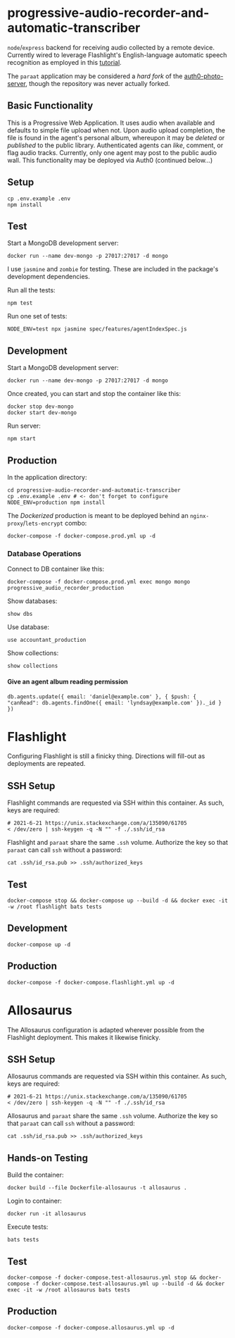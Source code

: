 progressive-audio-recorder-and-automatic-transcriber
====================================================

`node`/`express` backend for receiving audio collected by a remote device. Currently wired to leverage Flashlight's English-language automatic speech recognition as employed in this [tutorial](https://colab.research.google.com/github/flashlight/flashlight/blob/master/flashlight/app/asr/tutorial/notebooks/InferenceAndAlignmentCTC.ipynb).

The `paraat` application may be considered a _hard fork_ of the [auth0-photo-server](https://github.com/WhatDanDoes/auth0-photo-server), though the repository was never actually forked.

## Basic Functionality

This is a Progressive Web Application. It uses audio when available and defaults to simple file upload when not. Upon audio upload completion, the file is found in the agent's personal album, whereupon it may be _deleted_ or _published_ to the public library. Authenticated agents can _like_, comment, or flag audio tracks. Currently, only one agent may post to the public audio wall. This functionality may be deployed via Auth0 (continued below...)

## Setup

```
cp .env.example .env
npm install
```

## Test

Start a MongoDB development server:

```
docker run --name dev-mongo -p 27017:27017 -d mongo
```

I use `jasmine` and `zombie` for testing. These are included in the package's development dependencies.

Run all the tests:

```
npm test
```

Run one set of tests:

```
NODE_ENV=test npx jasmine spec/features/agentIndexSpec.js
```

## Development

Start a MongoDB development server:

```
docker run --name dev-mongo -p 27017:27017 -d mongo
```

Once created, you can start and stop the container like this:

```
docker stop dev-mongo
docker start dev-mongo
```

Run server:

```
npm start
```

## Production

In the application directory:

```
cd progressive-audio-recorder-and-automatic-transcriber
cp .env.example .env # <- don't forget to configure
NODE_ENV=production npm install
```

The _Dockerized_ production is meant to be deployed behind an `nginx-proxy`/`lets-encrypt` combo:

```
docker-compose -f docker-compose.prod.yml up -d
```

### Database Operations

Connect to DB container like this:

```
docker-compose -f docker-compose.prod.yml exec mongo mongo progressive_audio_recorder_production
```

Show databases:

```
show dbs
```

Use database:

```
use accountant_production
```

Show collections:

```
show collections
```

#### Give an agent album reading permission

```
db.agents.update({ email: 'daniel@example.com' }, { $push: { "canRead": db.agents.findOne({ email: 'lyndsay@example.com' })._id } })
```

# Flashlight

Configuring Flashlight is still a finicky thing. Directions will fill-out as deployments are repeated.

## SSH Setup

Flashlight commands are requested via SSH within this container. As such, keys are required:

```
# 2021-6-21 https://unix.stackexchange.com/a/135090/61705
< /dev/zero | ssh-keygen -q -N "" -f ./.ssh/id_rsa
```

Flashlight and `paraat` share the same `.ssh` volume. Authorize the key so that `paraat` can call `ssh` without a password:

```
cat .ssh/id_rsa.pub >> .ssh/authorized_keys
```

## Test

```
docker-compose stop && docker-compose up --build -d && docker exec -it -w /root flashlight bats tests
```

## Development

```
docker-compose up -d
```

## Production

```
docker-compose -f docker-compose.flashlight.yml up -d
```

# Allosaurus

The Allosaurus configuration is adapted wherever possible from the Flashlight deployment. This makes it likewise finicky.

## SSH Setup

Allosaurus commands are requested via SSH within this container. As such, keys are required:

```
# 2021-6-21 https://unix.stackexchange.com/a/135090/61705
< /dev/zero | ssh-keygen -q -N "" -f ./.ssh/id_rsa
```

Allosaurus and `paraat` share the same `.ssh` volume. Authorize the key so that `paraat` can call `ssh` without a password:

```
cat .ssh/id_rsa.pub >> .ssh/authorized_keys
```

## Hands-on Testing

Build the container:

```
docker build --file Dockerfile-allosaurus -t allosaurus .
```

Login to container:

```
docker run -it allosaurus
```

Execute tests:

```
bats tests
```

## Test

```
docker-compose -f docker-compose.test-allosaurus.yml stop && docker-compose -f docker-compose.test-allosaurus.yml up --build -d && docker exec -it -w /root allosaurus bats tests
```

## Production

```
docker-compose -f docker-compose.allosaurus.yml up -d
```


